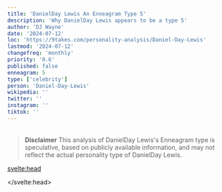 ```yaml
---
title: 'DanielDay Lewis An Enneagram Type 5'
description: 'Why DanielDay Lewis appears to be a type 5'
author: 'DJ Wayne'
date: '2024-07-12'
loc: 'https://9takes.com/personality-analysis/Daniel-Day-Lewis'
lastmod: '2024-07-12'
changefreq: 'monthly'
priority: '0.6'
published: false
enneagram: 5
type: ['celebrity']
person: 'Daniel-Day-Lewis'
wikipedia: ''
twitter: ''
instagram: ''
tiktok: ''
---
```


<!--
    childhood and upbringing
    first big success
    style habits and quirks that relate to their personality type
    stressful moments in their life and how they handled them
    comfort- moments in their life where they are doing well and killing it
-->
<!-- // keywords:  -->

<script>
	// import  PopCard  from "$lib/components/atoms/PopCard.svelte";
import BlogPurpose from '$lib/components/blog/BlogPurpose.svelte'
</script>

<div
	style="display: flex;
    justify-content: center;
    margin: 1rem 0;
	"
>
	<!-- <PopCard
		image={`/types/5s/${'Daniel-Day-Lewis'}.webp`}
		enneagramType={5}
		showIcon={false}
		displayText="DanielDay Lewis"
		subtext=""
	/> -->
</div>

> **Disclaimer** This analysis of DanielDay Lewis's Enneagram type is speculative, based on publicly available information, and may not reflect the actual personality type of DanielDay Lewis.

<p class="firstLetter"></p>

<svelte:head>

<script type="application/ld+json">

</script>

</svelte:head>

<style lang="scss"></style>
